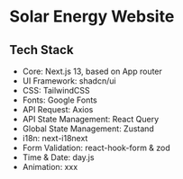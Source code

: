 # Solar Energy Website

## Tech Stack

- Core: Next.js 13, based on App router
- UI Framework: shadcn/ui
- CSS: TailwindCSS
- Fonts: Google Fonts
- API Request: Axios
- API State Management: React Query
- Global State Management: Zustand
- i18n: next-i18next
- Form Validation: react-hook-form & zod
- Time & Date: day.js
- Animation: xxx
